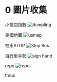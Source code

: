 0 圖片收集
=======


小籠包指數
![dumpling](https://share.jwint.net/doc/xiaolongbaoindex.jpg)

美國地圖
![usmap](https://share.jwint.net/doc/united-states-map.png)

校車STOP
![Stop Bus](https://share.jwint.net/doc/SchoolBusStopRule.png)

自行車手勢
![sign hand](https://share.jwint.net/doc/handIndex.png)

repo
![repo](https://share.jwint.net/doc/pic/allcodeinone.png)

tmux

